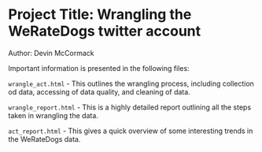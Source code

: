 # Project Title: Wrangling the WeRateDogs twitter account

Author: Devin McCormack

Important information is presented in the following files:

`wrangle_act.html` - This outlines the wrangling process, including collection od data, accessing of data quality, and cleaning of data.

`wrangle_report.html` - This is a highly detailed report outlining all the steps taken in wrangling the data.

`act_report.html` - This gives a quick overview of some interesting trends in the WeRateDogs data.
